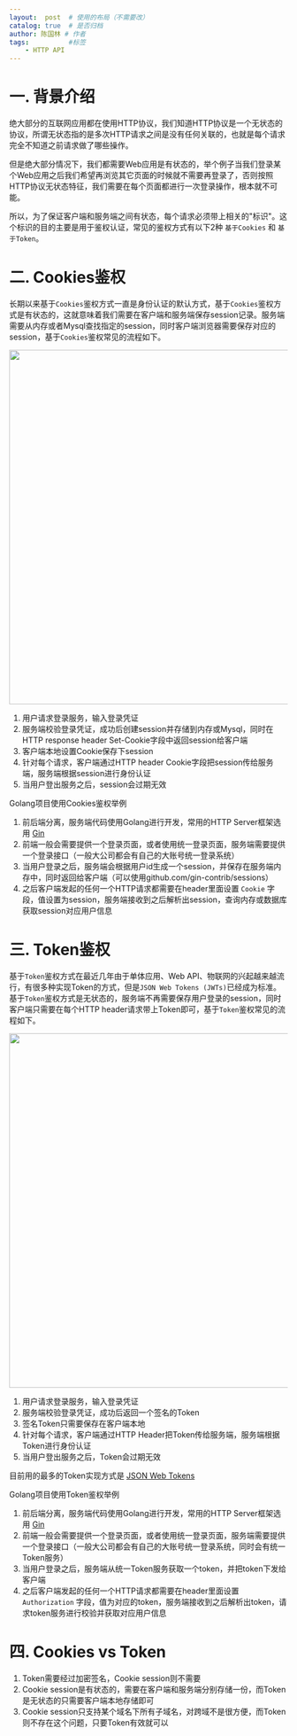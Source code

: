 ```yaml
---
layout:  post  # 使用的布局（不需要改）
catalog: true  # 是否归档
author: 陈国林 # 作者
tags:          #标签
    - HTTP API
---
```


# 一. 背景介绍
绝大部分的互联网应用都在使用HTTP协议，我们知道HTTP协议是一个无状态的协议，所谓无状态指的是多次HTTP请求之间是没有任何关联的，也就是每个请求完全不知道之前请求做了哪些操作。

但是绝大部分情况下，我们都需要Web应用是有状态的，举个例子当我们登录某个Web应用之后我们希望再浏览其它页面的时候就不需要再登录了，否则按照HTTP协议无状态特征，我们需要在每个页面都进行一次登录操作，根本就不可能。

所以，为了保证客户端和服务端之间有状态，每个请求必须带上相关的"标识"。这个标识的目的主要是用于鉴权认证，常见的鉴权方式有以下2种 `基于Cookies` 和 `基于Token`。

# 二. Cookies鉴权
长期以来基于`Cookies`鉴权方式一直是身份认证的默认方式，基于`Cookies`鉴权方式是有状态的，这就意味着我们需要在客户端和服务端保存session记录。服务端需要从内存或者Mysql查找指定的session，同时客户端浏览器需要保存对应的session，基于`Cookies`鉴权常见的流程如下。

<img src="https://github.com/chenguolin/chenguolin.github.io/blob/master/data/image/http-api-cookie-auth.png?raw=true" width="640" />

1. 用户请求登录服务，输入登录凭证
2. 服务端校验登录凭证，成功后创建session并存储到内存或Mysql，同时在HTTP response header Set-Cookie字段中返回session给客户端
3. 客户端本地设置Cookie保存下session
4. 针对每个请求，客户端通过HTTP header Cookie字段把session传给服务端，服务端根据session进行身份认证
5. 当用户登出服务之后，session会过期无效

Golang项目使用Cookies鉴权举例
1. 前后端分离，服务端代码使用Golang进行开发，常用的HTTP Server框架选用 [Gin](https://github.com/gin-gonic/gin)
2. 前端一般会需要提供一个登录页面，或者使用统一登录页面，服务端需要提供一个登录接口（一般大公司都会有自己的大账号统一登录系统）
3. 当用户登录之后，服务端会根据用户id生成一个session，并保存在服务端内存中，同时返回给客户端（可以使用github.com/gin-contrib/sessions）
4. 之后客户端发起的任何一个HTTP请求都需要在header里面设置 `Cookie` 字段，值设置为session，服务端接收到之后解析出session，查询内存或数据库获取session对应用户信息

# 三. Token鉴权
基于`Token`鉴权方式在最近几年由于单体应用、Web API、物联网的兴起越来越流行，有很多种实现Token的方式，但是`JSON Web Tokens (JWTs)`已经成为标准。基于`Token`鉴权方式是无状态的，服务端不再需要保存用户登录的session，同时客户端只需要在每个HTTP header请求带上Token即可，基于`Token`鉴权常见的流程如下。

<img src="https://github.com/chenguolin/chenguolin.github.io/blob/master/data/image/http-api-token-auth.png?raw=true" width="640" />

1. 用户请求登录服务，输入登录凭证
2. 服务端校验登录凭证，成功后返回一个签名的Token
3. 签名Token只需要保存在客户端本地
4. 针对每个请求，客户端通过HTTP Header把Token传给服务端，服务端根据Token进行身份认证
5. 当用户登出服务之后，Token会过期无效

目前用的最多的Token实现方式是 [JSON Web Tokens](https://jwt.io/introduction/)

Golang项目使用Token鉴权举例
1. 前后端分离，服务端代码使用Golang进行开发，常用的HTTP Server框架选用 [Gin](https://github.com/gin-gonic/gin)
2. 前端一般会需要提供一个登录页面，或者使用统一登录页面，服务端需要提供一个登录接口（一般大公司都会有自己的大账号统一登录系统，同时会有统一Token服务）
3. 当用户登录之后，服务端从统一Token服务获取一个token，并把token下发给客户端
4. 之后客户端发起的任何一个HTTP请求都需要在header里面设置 `Authorization` 字段，值为对应的token，服务端接收到之后解析出token，请求token服务进行校验并获取对应用户信息

# 四. Cookies vs Token
1. Token需要经过加密签名，Cookie session则不需要
2. Cookie session是有状态的，需要在客户端和服务端分别存储一份，而Token是无状态的只需要客户端本地存储即可
3. Cookie session只支持某个域名下所有子域名，对跨域不是很方便，而Token则不存在这个问题，只要Token有效就可以


